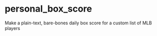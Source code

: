 # personal_box_score
Make a plain-text, bare-bones daily box score for a custom list of MLB players
